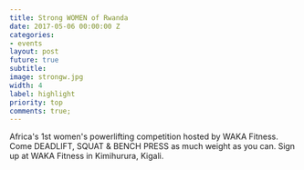 ```yaml
---
title: Strong WOMEN of Rwanda
date: 2017-05-06 00:00:00 Z
categories:
- events
layout: post
future: true
subtitle: 
image: strongw.jpg
width: 4
label: highlight
priority: top
comments: true;
---
```


Africa's 1st women's powerlifting competition hosted by WAKA Fitness. Come DEADLIFT, SQUAT & BENCH PRESS as much weight as you can.
Sign up at WAKA Fitness in Kimihurura, Kigali.
